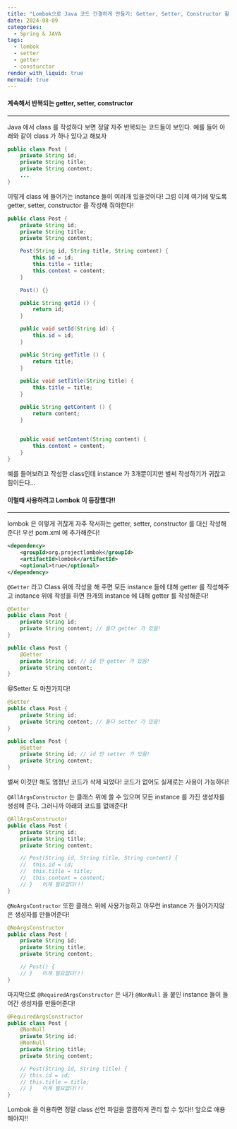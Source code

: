 ```yaml
---
title: "Lombok으로 Java 코드 간결하게 만들기: Getter, Setter, Constructor 활용법"
date: 2024-08-09
categories:
  - Spring & JAVA
tags:
  - lombok
  - setter
  - getter
  - consturctor
render_with_liquid: true
mermaid: true
---
```

#### 계속해서 반복되는 getter, setter, constructor
---
Java 에서 class 를 작성하다 보면 정말 자주 반복되는 코드들이 보인다. 예를 들어 아래와 같이 class 가 하나 있다고 해보자

```java
public class Post {
	private String id;
	private String title;
	private String content;
	...
}
```

이렇게 class 에 들어가는 instance 들이 여러개 있을것이다! 그럼 이제 여기에 맞도록 getter, setter, constructor 를 작성해 줘야한다!

```java
public class Post {
	private String id;
	private String title;
	private String content;

	Post(String id, String title, String content) {
		this.id = id;
		this.title = title;
		this.content = content;
	}

	Post() {}

	public String getId () {
		return id;
	}

	public void setId(String id) {
		this.id = id;
	}

	public String getTitle () {
		return title;
	}
	
	public void setTitle(String title) {
        this.title = title;
	}

	public String getContent () {
		return content;
	}

	
	public void setContent(String content) {
        this.content = content;
	}
}
```

예를 들어보려고 작성한 class인데 instance 가 3개뿐이지만 벌써 작성하기가 귀찮고 힘이든다...

#### 이럴때 사용하려고 Lombok 이 등장했다!!
---
lombok 은 이렇게 귀찮게 자주 작서하는 getter, setter, constructor 를 대신 작성해준다! 우선 pom.xml 에 추가해준다!
```xml
<dependency>
	<groupId>org.projectlombok</groupId>
	<artifactId>lombok</artifactId>
	<optional>true</optional>
</dependency>
```

`@Getter` 라고 Class 위에 작성을 해 주면 모든 instance 들에 대해 getter 를 작성해주고 instance 위에 작성을 하면 한개의 instance 에 대해 getter 를 작성해준다! 

```java
@Getter
public class Post {
	private String id;
	private String content; // 둘다 getter 가 있음!
}

public class Post {
	@Getter
	private String id; // id 만 getter 가 있음!
	private String content;
}
```

@Setter 도 마찬가지다! 
```java
@Setter
public class Post {
	private String id;
	private String content; // 둘다 setter 가 있음!
}

public class Post {
	@Setter
	private String id; // id 만 setter 가 있음!
	private String content;
}
```

벌써 이것만 해도 엄청난 코드가 삭제 되었다! 코드가 없어도 실제로는 사용이 가능하다!

`@AllArgsConstructor` 는 클래스 위에 쓸 수 있으며 모든 instance 를 가진 생성자를 생성해 준다. 그러니까 아래의 코드를 없애준다!
```java
@AllArgsConstructor
public class Post {
	private String id;
	private String title;
	private String content;

	// Post(String id, String title, String content) {
	//	this.id = id;
	//	this.title = title;
	//	this.content = content;
	// }   이게 필요없다!!!
}
```

`@NoArgsContructor` 또한 클래스 위에 사용가능하고 아무런 instance 가 들어가지않은 생성자를 만들어준다!

```java
@NoArgsConstructor
public class Post {
	private String id;
	private String title;
	private String content;

	// Post() {
	// }   이게 필요없다!!!
}
```

마지막으로 `@RequiredArgsConstructor` 은 내가 `@NonNull` 을 붙인 instance 들이 들어간 생성자를 만들어준다! 

```java
@RequiredArgsConstructor
public class Post {
	@NonNull
	private String id;
    @NonNull
	private String title;
	private String content;

	// Post(String id, String title) {
	// this.id = id;
	// this.title = title;
	// }   이게 필요없다!!!
}
```

Lombok 을 이용하면 정말 class 선언 파일을 깔끔하게 관리 할 수 있다!! 앞으로 애용해야지!!
